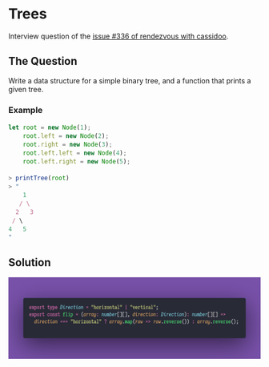 # Trees

Interview question of the [issue #336 of rendezvous with cassidoo](https://buttondown.email/cassidoo/archive/in-our-leisure-we-reveal-what-kind-of-people-we/).

## The Question

Write a data structure for a simple binary tree, and a function that prints a given tree.

### Example

```ts
let root = new Node(1);
    root.left = new Node(2);
    root.right = new Node(3);
    root.left.left = new Node(4);
    root.left.right = new Node(5);

> printTree(root)
> "
    1
   / \
  2   3
 / \
4   5
"
```

## Solution

![Code Polaroid](./code-screenshot.png)
